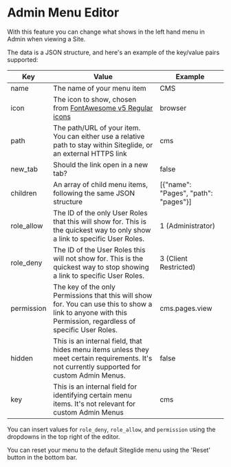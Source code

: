 # Admin Menu Editor

With this feature you can change what shows in the left hand menu in Admin when viewing a Site.

The data is a JSON structure, and here's an example of the key/value pairs supported:

| Key         | Value                                                                                                                                                       | Example                               |
| ----------- | ----------------------------------------------------------------------------------------------------------------------------------------------------------- | ------------------------------------- |
| name        | The name of your menu item                                                                                                                                  | CMS                                   |
| icon        | The icon to show, chosen from [FontAwesome v5 Regular icons](https://fontawesome.com/v5/search?o=r\&s=regular)                                              | browser                               |
| path        | The path/URL of your item. You can either use a relative path to stay within Siteglide, or an external HTTPS link                                           | cms                                   |
| new\_tab    | Should the link open in a new tab?                                                                                                                          | false                                 |
| children    | An array of child menu items, following the same JSON structure                                                                                             | \[{"name": "Pages", "path": "pages"}] |
| role\_allow | The ID of the only User Roles that this will show for. This is the quickest way to only show a link to specific User Roles.                                 | 1 (Administrator)                     |
| role\_deny  | The ID of the User Roles this will not show for. This is the quickest way to stop showing a link to specific User Roles.                                    | 3 (Client Restricted)                 |
| permission  | The key of the only Permissions that this will show for. You can use this to show a link to anyone with this Permission, regardless of specific User Roles. | cms.pages.view                        |
| hidden      | This is an internal field, that hides menu items unless they meet certain requirements. It's not currently supported for custom Admin Menus.                | false                                 |
| key         | This is an internal field for identifying certain menu items. It's not relevant for custom Admin Menus                                                      | cms                                   |

You can insert values for `role_deny`, `role_allow`, and `permission` using the dropdowns in the top right of the editor.

You can reset your menu to the default Siteglide menu using the 'Reset' button in the bottom bar.
